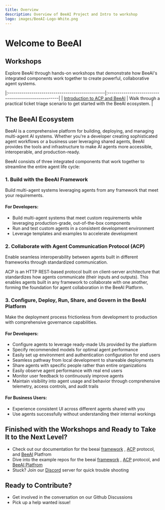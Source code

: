```yaml
---
title: Overview
description: Overview of BeeAI Project and Intro to workshop
logo: images/BeeAI-Logo-White.png
---
```


# Welcome to BeeAI

## Workshops

Explore BeeAI through hands-on workshops that demonstrate how BeeAI's integrated components work together to create powerful, collaborative agent systems.

|:-------------------------------------------------|:-----------------------------------------------------|
| [Introduction to ACP and BeeAI](Introduction_acp_beeai/pre-work/README.md)            | Walk through a practical ticket triage scenario to get started with the BeeAI ecosystem.                            |

## The BeeAI Ecosystem

BeeAI is a comprehensive platform for building, deploying, and managing multi-agent AI systems. Whether you're a developer creating sophisticated agent workflows or a business user leveraging shared agents, BeeAI provides the tools and infrastructure to make AI agents more accessible, interoperable, and production-ready.

BeeAI consists of three integrated components that work together to streamline the entire agent life cycle:

### 1. **Build** with the BeeAI Framework

Build multi-agent systems leveraging agents from any framework that meet your requirements.

#### For Developers:

* Build multi-agent systems that meet custom requirements while leveraging production-grade, out-of-the-box components
* Run and test custom agents in a consistent development environment
* Leverage templates and examples to accelerate development

### 2. **Collaborate** with Agent Communication Protocol (ACP)

Enable seamless interoperability between agents built in different frameworks through standardized communication.

ACP is an HTTP REST-based protocol built on client-server architecture that standardizes how agents communicate (their inputs and outputs). This enables agents built in any framework to collaborate with one another, forming the foundation for agent collaboration in the BeeAI Platform.

### 3. **Configure, Deploy, Run, Share, and Govern** in the BeeAI Platform

Make the deployment process frictionless from development to production with comprehensive governance capabilities.

#### For Developers:

* Configure agents to leverage ready-made UIs provided by the platform
* Specify recommended models for optimal agent performance
* Easily set up environment and authentication configuration for end users
* Seamless pathway from local development to shareable deployments
* Share agents with specific people rather than entire organizations
* Easily observe agent performance with real end users
* Monitor user feedback to continuously improve agents
* Maintain visibility into agent usage and behavior through comprehensive telemetry, access controls, and audit trails

#### For Business Users:

* Experience consistent UI across different agents shared with you
* Use agents successfully without understanding their internal workings

## Finished with the Workshops and Ready to Take It to the Next Level?
* Check out our documentation for the beeai [framework](https://github.com/i-am-bee/beeai-framework) , [ACP](https://agentcommunicationprotocol.dev/) protocol, and [BeeAI](https://docs.beeai.dev/introduction/welcome) Platfrom 
* Dive into the example repos for the beeai [framework](https://github.com/i-am-bee/beeai-framework) , [ACP](https://github.com/i-am-bee/acp) protocol, and [BeeAI Platfrom](https://github.com/i-am-bee/beeai-platform)
* Stuck? Join our [Discord](https://discord.gg/JwaxmuSj3J) server for quick trouble shooting

## Ready to Contribute?
* Get involved in the conversation on our Github Discussions
* Pick up a help wanted issue!